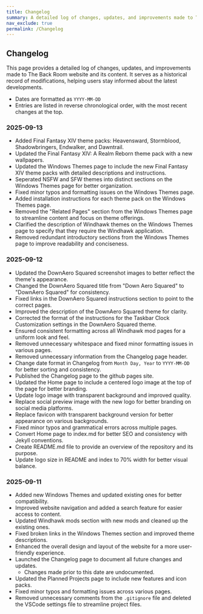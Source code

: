 ```yaml
---
title: Changelog
summary: A detailed log of changes, updates, and improvements made to The Back Room website and its content.
nav_exclude: true
permalink: /Changelog
---
```


## Changelog
This page provides a detailed log of changes, updates, and improvements made to The Back Room website and its content. It serves as a historical record of modifications, helping users stay informed about the latest developments.

- Dates are formatted as `YYYY-MM-DD`
- Entries are listed in reverse chronological order, with the most recent changes at the top.

### 2025-09-13

- Added Final Fantasy XIV theme packs: Heavensward, Stormblood, Shadowbringers, Endwalker, and Dawntrail.
- Updated the Final Fantasy XIV: A Realm Reborn theme pack with a new wallpapers.
- Updated the Windows Themes page to include the new Final Fantasy XIV theme packs with detailed descriptions and instructions.
- Seperated NSFW and SFW themes into distinct sections on the Windows Themes page for better organization.
- Fixed minor typos and formatting issues on the Windows Themes page.
- Added installation instructions for each theme pack on the Windows Themes page.
- Removed the "Related Pages" section from the Windows Themes page to streamline content and focus on theme offerings.
- Clarified the description of Windhawk themes on the Windows Themes page to specify that they require the Windhawk application.
- Removed redundant introductory sections from the Windows Themes page to improve readability and conciseness.

### 2025-09-12

- Updated the DownAero Squared screenshot images to better reflect the theme's appearance.
- Changed the DownAero Squared title from "Down Aero Squared" to "DownAero Squared" for consistency.
- Fixed links in the DownAero Squared instructions section to point to the correct pages.
- Improved the description of the DownAero Squared theme for clarity.
- Corrected the format of the instructions for the Taskbar Clock Customization settings in the DownAero Squared theme.
- Ensured consistent formatting across all Windhawk mod pages for a uniform look and feel.
- Removed unnecessary whitespace and fixed minor formatting issues in various pages.
- Removed unnecessary information from the Changelog page header.
- Change date format in Changelog from `Month Day, Year` to `YYYY-MM-DD` for better sorting and consistency.
- Published the Changelog page to the github pages site.
- Updated the Home page to include a centered logo image at the top of the page for better branding.
- Update logo image with transparent background and improved quality.
- Replace social preview image with the new logo for better branding on social media platforms.
- Replace favicon with transparent background version for better appearance on various backgrounds.
- Fixed minor typos and grammatical errors across multiple pages.
- Convert Home page to index.md for better SEO and consistency with Jekyll conventions.
- Create README.md file to provide an overview of the repository and its purpose.
- Update logo size in README and index to 70% width for better visual balance.

### 2025-09-11

- Added new Windows Themes and updated existing ones for better compatibility.
- Improved website navigation and added a search feature for easier access to content.
- Updated Windhawk mods section with new mods and cleaned up the existing ones.
- Fixed broken links in the Windows Themes section and improved theme descriptions.
- Enhanced the overall design and layout of the website for a more user-friendly experience.
- Launched the Changelog page to document all future changes and updates.
    - Changes made prior to this date are undocumented.
- Updated the Planned Projects page to include new features and icon packs.
- Fixed minor typos and formatting issues across various pages.
- Removed unnecessary comments from the `.gitignore` file and deleted the VSCode settings file to streamline project files.